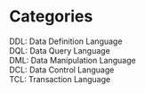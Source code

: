# Categories
DDL: Data Definition Language <br>
DQL: Data Query Language<br>
DML: Data Manipulation Language<br>
DCL: Data Control Language<br>
TCL: Transaction Language<br>
